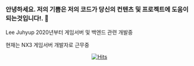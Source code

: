 ### 안녕하세요. 저의 기쁨은 저의 코드가 당신의 컨텐츠 및 프로젝트에 도움이 되는것입니다!. 👋

Lee Juhyup
2020년부터 게임서버 및 백엔드 관련 개발중

현재는 NX3 게임서버 개발자로 근무중

<link href="https:://eastganker.com" eastganker.com>

<div align=center>
	
[![Hits](https://hits.seeyoufarm.com/api/count/incr/badge.svg?url=https%3A%2F%2Fgithub.com%2FjuhyupLee&count_bg=%2379C83D&title_bg=%23555555&icon=&icon_color=%23E7E7E7&title=hits&edge_flat=false)](https://hits.seeyoufarm.com)
	
  </div>

